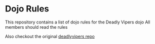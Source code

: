 Dojo Rules
==========

This repository contains a list of dojo rules for the Deadly Vipers dojo
All members should read the rules

Also checkout the original [deadlyvipers repo](https://github.com/deadlyvipers)
